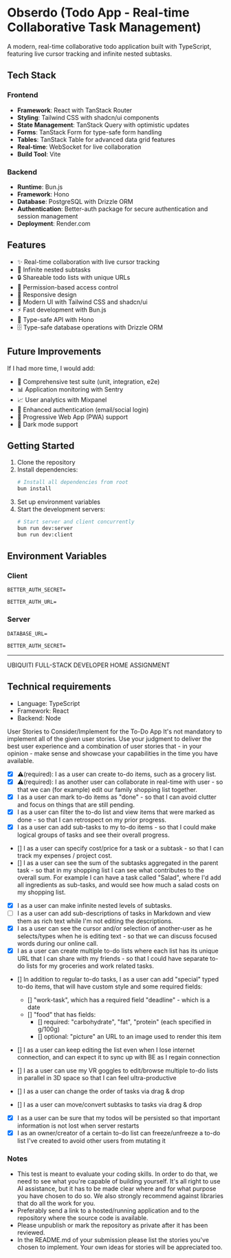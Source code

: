 # Obserdo (Todo App - Real-time Collaborative Task Management)

A modern, real-time collaborative todo application built with TypeScript, featuring live cursor tracking and infinite nested subtasks.

## Tech Stack

### Frontend
- **Framework**: React with TanStack Router
- **Styling**: Tailwind CSS with shadcn/ui components
- **State Management**: TanStack Query with optimistic updates
- **Forms**: TanStack Form for type-safe form handling
- **Tables**: TanStack Table for advanced data grid features
- **Real-time**: WebSocket for live collaboration
- **Build Tool**: Vite

### Backend
- **Runtime**: Bun.js
- **Framework**: Hono
- **Database**: PostgreSQL with Drizzle ORM
- **Authentication**: Better-auth package for secure authentication and session management
- **Deployment**: Render.com

## Features

- ✨ Real-time collaboration with live cursor tracking
- 🔄 Infinite nested subtasks
- 🔒 Shareable todo lists with unique URLs
- 👥 Permission-based access control
- 📱 Responsive design
- 🎨 Modern UI with Tailwind CSS and shadcn/ui
- ⚡ Fast development with Bun.js
- 🔌 Type-safe API with Hono
- 🗄️ Type-safe database operations with Drizzle ORM

## Future Improvements

If I had more time, I would add:

- 🧪 Comprehensive test suite (unit, integration, e2e)
- 📊 Application monitoring with Sentry
- 📈 User analytics with Mixpanel
- 🔐 Enhanced authentication (email/social login)
- 📱 Progressive Web App (PWA) support
- 🎨 Dark mode support

## Getting Started

1. Clone the repository
2. Install dependencies:
   ```bash
   # Install all dependencies from root
   bun install
   ```
3. Set up environment variables
4. Start the development servers:
   ```bash
   # Start server and client concurrently
   bun run dev:server
   bun run dev:client
   ```

## Environment Variables

### Client
`BETTER_AUTH_SECRET=`

`BETTER_AUTH_URL=`

### Server
`DATABASE_URL=`

`BETTER_AUTH_SECRET=`

----------

UBIQUITI FULL-STACK DEVELOPER
HOME ASSIGNMENT

## Technical requirements

- Language: TypeScript
- Framework: React
- Backend: Node

User Stories to Consider/Implement for the To-Do App
It's not mandatory to implement all of the given user stories. Use your judgment to deliver the
best user experience and a combination of user stories that - in your opinion - make sense and
showcase your capabilities in the time you have available.

- [x] ⚠️(required): I as a user can create to-do items, such as a grocery list.
- [x] ⚠️(required): I as another user can collaborate in real-time with user - so that we can
  (for example) edit our family shopping list together.
- [x] I as a user can mark to-do items as "done" - so that I can avoid clutter and focus on
      things that are still pending.
- [x] I as a user can filter the to-do list and view items that were marked as done - so that I
      can retrospect on my prior progress.
- [x] I as a user can add sub-tasks to my to-do items - so that I could make logical groups of
      tasks and see their overall progress.
- [] I as a user can specify cost/price for a task or a subtask - so that I can track my expenses / project cost.
- [] I as a user can see the sum of the subtasks aggregated in the parent task - so that in my
  shopping list I can see what contributes to the overall sum. For example I can have a
  task called "Salad", where I'd add all ingredients as sub-tasks, and would see how much
  a salad costs on my shopping list.
- [x] I as a user can make infinite nested levels of subtasks.
- [ ] I as a user can add sub-descriptions of tasks in Markdown and view them as rich text
  while I'm not editing the descriptions.
- [x] I as a user can see the cursor and/or selection of another-user as he selects/types when
  he is editing text - so that we can discuss focused words during our online call.
- [x] I as a user can create multiple to-do lists where each list has its unique URL that I can
      share with my friends - so that I could have separate to-do lists for my groceries and
      work related tasks.
- [] In addition to regular to-do tasks, I as a user can add "special" typed to-do items, that
  will have custom style and some required fields:

  - [] "work-task", which has a required field "deadline" - which is a date
  - [] "food" that has fields:
    - [] required: "carbohydrate", "fat", "protein" (each specified in g/100g)
    - [] optional: "picture" an URL to an image used to render this item

- [] I as a user can keep editing the list even when I lose internet connection, and can
  expect it to sync up with BE as I regain connection
- [] I as a user can use my VR goggles to edit/browse multiple to-do lists in parallel in 3D
  space so that I can feel ultra-productive
- [] I as a user can change the order of tasks via drag & drop
- [] I as a user can move/convert subtasks to tasks via drag & drop
- [x] I as a user can be sure that my todos will be persisted so that important information is
      not lost when server restarts
- [x] I as an owner/creator of a certain to-do list can freeze/unfreeze a to-do list I've created
      to avoid other users from mutating it

### Notes

- This test is meant to evaluate your coding skills. In order to do that, we need to see
  what you're capable of building yourself. It's all right to use AI assistance, but it has to
  be made clear where and for what purpose you have chosen to do so. We also strongly
  recommend against libraries that do all the work for you.
- Preferably send a link to a hosted/running application and to the repository where the
  source code is available.
- Please unpublish or mark the repository as private after it has been reviewed.
- In the README.md of your submission please list the stories you've chosen to
  implement. Your own ideas for stories will be appreciated too.
